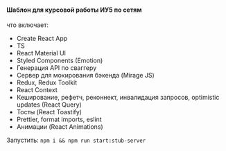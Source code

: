 #### Шаблон для курсовой работы ИУ5 по сетям

что включает:

- Create React App
- TS
- React Material UI
- Styled Components (Emotion)
- Генерация API по сваггеру
- Сервер для мокирования бэкенда (Mirage JS)
- Redux, Redux Toolkit
- React Context
- Кеширование, рефетч, реконнект, инвалидация запросов, optimistic updates (React Query)
- Тосты (React Toastify)
- Prettier, format imports, eslint
- Анимации (React Animations)

Запустить: `npm i && npm run start:stub-server`
